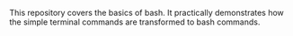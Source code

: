 This repository covers the basics of bash. It practically demonstrates how the simple terminal commands are transformed to bash commands.
